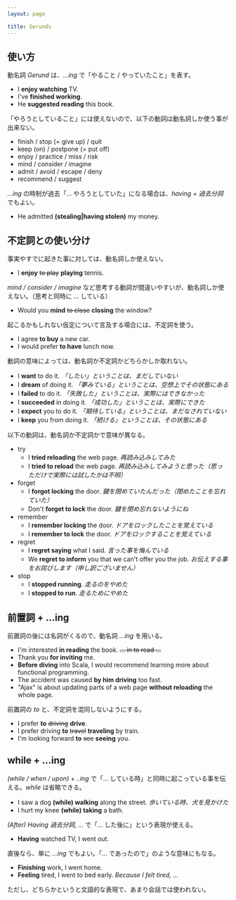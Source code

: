 ```yaml
---
layout: page

title: Gerunds
---
```


## 使い方

動名詞 _Gerund_ は、_...ing_ で「やること / やっていたこと」を表す。

* I __enjoy watching__ TV.
* I've __finished working__.
* He __suggested reading__ this book.

「やろうとしていること」には使えないので、以下の動詞は動名詞しか使う事が出来ない。

* finish / stop (= give up)  / quit
* keep (on) / postpone (= put off)
* enjoy / practice / miss / risk
* mind / consider / imagine
* admit / avoid / escape / deny
* recommend / suggest

_...ing_ の時制が過去「... やろうとしていた」になる場合は、_having + 過去分詞_ でもよい。

* He admitted __(stealing|having stolen)__ my money.

## 不定詞との使い分け

事実やすでに起きた事に対しては、動名詞しか使えない。

* I __enjoy__ <del>to play</del> __playing__ tennis.

_mind / consider / imagine_ など思考する動詞が間違いやすいが、動名詞しか使えない。（思考と同時に ... している）

* Would you __mind__ <del>to close</del> __closing__ the window?

起こるかもしれない仮定について言及する場合には、不定詞を使う。

* I agree __to buy__ a new car.
* I would prefer __to have__ lunch now.

動詞の意味によっては、動名詞か不定詞かどちらかしか取れない。

* I __want__ to do it. _「したい」ということは、まだしていない_
* I __dream__ of doing it. _「夢みている」ということは、空想上でその状態にある_
* I __failed__ to do it. _「失敗した」ということは、実際にはできなかった_
* I __succeeded__ in doing it. _「成功した」ということは、実際にできた_
* I __expect__ you to do it. _「期待している」ということは、まだなされていない_
* I __keep__ you from doing it. _「続ける」ということは、その状態にある_

以下の動詞は、動名詞か不定詞かで意味が異なる。

* try
  * I __tried reloading__ the web page. _再読み込みしてみた_
  * I __tried to reload__ the web page. _再読み込みしてみようと思った（思っただけで実際には試したかは不明）_
* forget
  * I __forgot locking__ the door. _鍵を閉めていたんだった（閉めたことを忘れていた）_
  * Don't __forget to lock__ the door. _鍵を閉め忘れないようにね_
* remember
  * I __remember locking__ the door. _ドアをロックしたことを覚えている_
  * I __remember to lock__ the door. _ドアをロックすることを覚えている_
* regret
  * I __regret saying__ what I said. _言った事を悔んでいる_
  * We __regret to inform__ you that we can't offer you the job. _お伝えする事をお詫びします（申し訳ございません）_
* stop
  * I __stopped running__. _走るのをやめた_
  * I __stopped to run__. _走るためにやめた_

## 前置詞 + ...ing

前置詞の後には名詞がくるので、動名詞 _...ing_ を用いる。

* I'm interested __in reading__ the book. <del>... in to read ...</del>
* Thank you __for inviting__ me.
* __Before diving__ into Scala, I would recommend learning more about functional programming.
* The accident was caused __by him driving__ too fast.
* "Ajax" is about updating parts of a web page __without reloading__ the whole page.

前置詞の _to_ と、不定詞を混同しないようにする。

* I prefer __to__ <del>driving</del> __drive__.
* I prefer driving __to__ <del>travel</del> __traveling__ by train.
* I'm looking forward __to__ <del>see</del> __seeing__ you.

## while + ...ing

_(while / when / upon) + ..ing_ で「... している時」と同時に起こっている事を伝える。_while_ は省略できる。

* I saw a dog __(while) walking__ along the street. _歩いている時、犬を見かけた_
* I hurt my knee __(while) taking__ a bath.

_(After) Having 過去分詞, ..._ で「... した後に」という表現が使える。

* __Having__ watched TV, I went out.

直後なら、単に _...ing_ でもよい。「... であったので」のような意味にもなる。

* __Finishing__ work, I went home.
* __Feeling__ tired, I went to bed early. _Because I felt tired, ..._

ただし、どちらかというと文語的な表現で、あまり会話では使われない。

